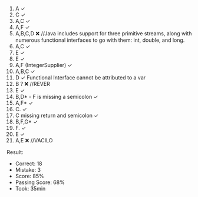 1. A                                           ✓
2. C                                           ✓
3. A,C                                         ✓
4. A,F                                         ✓
5. A,B,C,D                                     ❌ //Java includes support for three primitive streams, along with numerous functional interfaces to go with them: int, double, and long.
6. A,C                                         ✓
7. E                                           ✓
8. E                                           ✓
9. A,F (IntegerSupplier)                       ✓
10. A,B,C                                      ✓
11. D                                          ✓ Functional Interface cannot be attributed to a var 
12. B ?                                        ❌ //REVER
13. E                                          ✓
14. B,D* - F is missing a semicolon            ✓
15. A,F*                                       ✓
16. C.                                         ✓
17. C missing return and semicolon             ✓
18. B,F,G*                                     ✓
19. F.                                         ✓
20. E                                          ✓
21. A,E                                        ❌ //VACILO

Result:

* Correct: 18
* Mistake: 3
* Score: 85%
* Passing Score: 68%
* Took: 35min